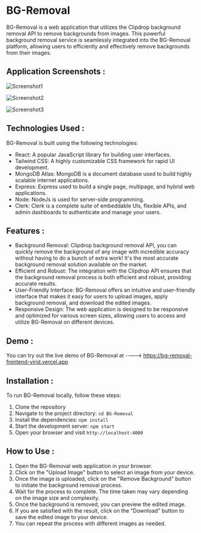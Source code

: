 # BG-Removal

BG-Removal is a web application that utilizes the Clipdrop background removal API to remove backgrounds from images. This powerful background removal service is seamlessly integrated into the BG-Removal platform, allowing users to efficiently and effectively remove backgrounds from their images.


## Application Screenshots :
![Screenshot1](https://github.com/user-attachments/assets/de9dea66-521f-48b6-a1a2-16b5b009d1fa)


![Screenshot2](https://github.com/user-attachments/assets/65cf9993-d20d-420b-88af-4213c08cbb1e)


![Screenshot3](https://github.com/user-attachments/assets/1a297bd5-4b8d-4346-9d11-f0c4b2922c91)

## Technologies Used :

BG-Removal is built using the following technologies:

- React: A popular JavaScript library for building user interfaces.
- Tailwind CSS: A highly customizable CSS framework for rapid UI development.
- MongoDB Atlas: MongoDB is a document database used to build highly scalable internet applications.
- Express: Express used to build a single page, multipage, and hybrid web applications.
- Node: NodeJs is used for server-side programming.
- Clerk: Clerk is a complete suite of embeddable UIs, flexible APIs, and admin dashboards to authenticate and manage your users.
 
## Features :

- Background Removal: Clipdrop background removal API, you can quickly remove the background of any image with incredible accuracy without having to do a bunch of extra work! It's the most accurate background removal solution available on the market.
- Efficient and Robust: The integration with the Clipdrop API ensures that the background removal process is both efficient and robust, providing accurate results.
- User-Friendly Interface: BG-Removal offers an intuitive and user-friendly interface that makes it easy for users to upload images, apply background removal, and download the edited images.
- Responsive Design: The web application is designed to be responsive and optimized for various screen sizes, allowing users to access and utilize BG-Removal on different devices.

## Demo :

You can try out the live demo of BG-Removal at ---->  https://bg-removal-frontend-virid.vercel.app

## Installation :

To run BG-Removal locally, follow these steps:

1. Clone the repository
2. Navigate to the project directory: `cd BG-Removal`
3. Install the dependencies: `npm install`
4. Start the development server: `npm start`
5. Open your browser and visit `http://localhost:4000`

## How to Use :

1. Open the BG-Removal web application in your browser.
2. Click on the "Upload Image" button to select an image from your device.
3. Once the image is uploaded, click on the "Remove Background" button to initiate the background removal process.
4. Wait for the process to complete. The time taken may vary depending on the image size and complexity.
5. Once the background is removed, you can preview the edited image.
6. If you are satisfied with the result, click on the "Download" button to save the edited image to your device.
7. You can repeat the process with different images as needed.

